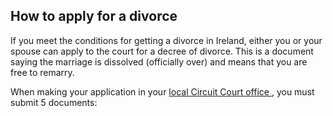 ##  How to apply for a divorce

If you meet the conditions for getting a divorce in Ireland, either you or
your spouse can apply to the court for a decree of divorce. This is a document
saying the marriage is dissolved (officially over) and means that you are free
to remarry.

When making your application in your [ local Circuit Court office
](http://www.courts.ie/offices.nsf/WebCOByJurisdiction?OpenView&Start=1&Count=30&Collapse=4#4)
, you must submit 5 documents:
